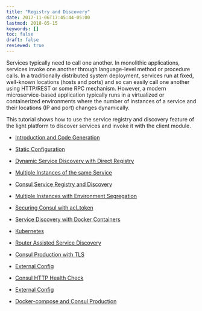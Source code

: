 ```yaml
---
title: "Registry and Discovery"
date: 2017-11-06T17:45:44-05:00
lastmod: 2018-05-15
keywords: []
toc: false
draft: false
reviewed: true
---
```



Services typically need to call one another. In monolithic applications, services invoke one another through language-level method or procedure calls. In a traditionally distributed system deployment, services run at fixed, well-known locations (hosts and ports) and so can easily call one another using HTTP/REST or some RPC mechanism. However, a modern microservice-based application typically runs in a virtualized or containerized environments where the number of instances of a service and their locations (IP and port) changes dynamically.

This tutorial shows how to use the service registry and discovery feature of the light platform to discover services and invoke it with the client module.

* [Introduction and Code Generation][]

* [Static Configuration][]

* [Dynamic Service Discovery with Direct Registry][]

* [Multiple Instances of the same Service][]

* [Consul Service Registry and Discovery][]

* [Multiple Instances with Environment Segregation][]

* [Securing Consul with acl_token][]

* [Service Discovery with Docker Containers][]

* [Kubernetes][]

* [Router Assisted Service Discovery][]

* [Consul Production with TLS][]

* [External Config][]

* [Consul HTTP Health Check][]

* [External Config][]

* [Docker-compose and Consul Production]

[Introduction and Code Generation]: /tutorial/common/discovery/generated/
[Static Configuration]: /tutorial/common/discovery/static/
[Dynamic Service Discovery with Direct Registry]: /tutorial/common/discovery/dynamic/
[Multiple Instances of the same Service]: /tutorial/common/discovery/multiple/
[Consul Service Registry and Discovery]: /tutorial/common/discovery/consul/
[Multiple Instances with Environment Segregation]: /tutorial/common/discovery/tag/
[Securing Consul with acl_token]: /tutorial/common/discovery/token/
[Service Discovery with Docker Containers]: /tutorial/common/discovery/docker/
[Kubernetes]: /tutorial/common/discovery/kubernetes/
[Router Assisted Service Discovery]: /tutorial/common/discovery/router/
[Consul Production with TLS]: /tutorial/common/discovery/consul-tls/
[External Config]: /tutorial/common/discovery/external-config/
[Consul HTTP Health Check]: /tutorial/common/discovery/http-health/
[Docker-compose and Consul Production]: /tutorial/common/discovery/compose-consul/
[External Config]: /tutorial/common/discovery/external-config/

